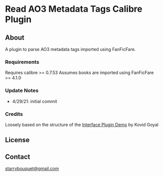 # Read AO3 Metadata Tags Calibre Plugin

## About
A plugin to parse AO3 metadata tags imported using FanFicFare.

### Requirements
Requires calibre >= 0.7.53
Assumes books are imported using FanFicFare >= 4.1.0

### Update Notes
- 4/29/21: initial commit

### Credits

Loosely based on the structure of the [Interface Plugin Demo](https://manual.calibre-ebook.com/creating_plugins.html#id3) by Kovid Goyal

## License

## Contact
starrybouquet@gmail.com

